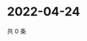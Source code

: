 # 2022-04-24

共 0 条

<!-- BEGIN WEIBO -->
<!-- 最后更新时间 Sun Apr 24 2022 01:17:19 GMT+0800 (China Standard Time) -->

<!-- END WEIBO -->
